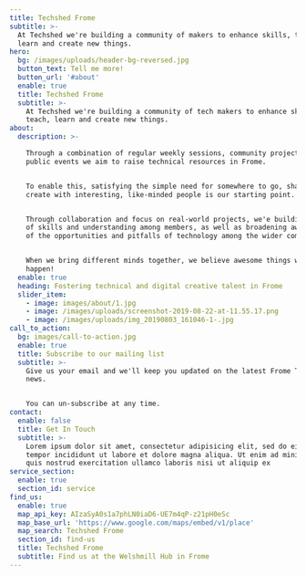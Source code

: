 ```yaml
---
title: Techshed Frome
subtitle: >-
  At Techshed we're building a community of makers to enhance skills, teach,
  learn and create new things.
hero:
  bg: /images/uploads/header-bg-reversed.jpg
  button_text: Tell me more!
  button_url: '#about'
  enable: true
  title: Techshed Frome
  subtitle: >-
    At Techshed we're building a community of tech makers to enhance skills,
    teach, learn and create new things.
about:
  description: >-

    Through a combination of regular weekly sessions, community projects and
    public events we aim to raise technical resources in Frome.


    To enable this, satisfying the simple need for somewhere to go, share and
    create with interesting, like-minded people is our starting point. 


    Through collaboration and focus on real-world projects, we'e building depth
    of skills and understanding among members, as well as broadening awareness
    of the opportunities and pitfalls of technology among the wider community.


    When we bring different minds together, we believe awesome things will
    happen!
  enable: true
  heading: Fostering technical and digital creative talent in Frome
  slider_item:
    - image: images/about/1.jpg
    - image: /images/uploads/screenshot-2019-08-22-at-11.55.17.png
    - image: /images/uploads/img_20190803_161046-1-.jpg
call_to_action:
  bg: images/call-to-action.jpg
  enable: true
  title: Subscribe to our mailing list
  subtitle: >-
    Give us your email and we'll keep you updated on the latest Frome Tech Shed
    news. 


    You can un-subscribe at any time.
contact:
  enable: false
  title: Get In Touch
  subtitle: >-
    Lorem ipsum dolor sit amet, consectetur adipisicing elit, sed do eiusmod
    tempor incididunt ut labore et dolore magna aliqua. Ut enim ad minim veniam,
    quis nostrud exercitation ullamco laboris nisi ut aliquip ex
service_section:
  enable: true
  section_id: service
find_us:
  enable: true
  map_api_key: AIzaSyA0s1a7phLN0iaD6-UE7m4qP-z21pH0eSc
  map_base_url: 'https://www.google.com/maps/embed/v1/place'
  map_search: Techshed Frome
  section_id: find-us
  title: Techshed Frome
  subtitle: Find us at the Welshmill Hub in Frome
---
```


